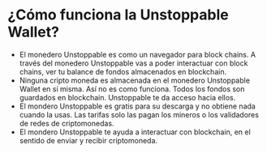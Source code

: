 # ¿Cómo funciona la Unstoppable Wallet?

- El monedero Unstoppable es como un navegador para block chains. A través del monedero Unstoppable vas a poder interactuar con block chains, ver tu balance de fondos almacenados en blockchain.
- Ninguna cripto moneda es almacenada en el monedero Unstoppable Wallet en sí misma. Así no es como funciona. Todos los fondos son guardados en blockchain. Unstoppable te da acceso hacia ellos.
- El mondero Unstoppable es gratis para su descarga y no obtiene nada cuando la usas. Las tarifas solo las pagan los mineros o los validadores de redes de criptomonedas.
- El mondero Unstoppable te ayuda a interactuar con blockchain, en el sentido de enviar y recibir criptomoneda.
